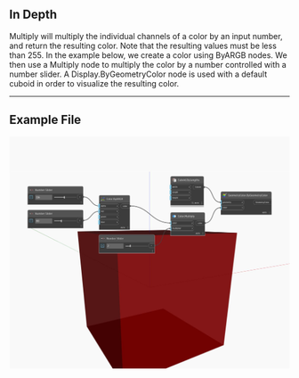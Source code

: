 ## In Depth
Multiply will multiply the individual channels of a color by an input number, and return the resulting color. Note that the resulting values must be less than 255. In the example below, we create a color using ByARGB nodes. We then use a Multiply node to multiply the color by a number controlled with a number slider. A Display.ByGeometryColor node is used with a default cuboid in order to visualize the resulting color.
___
## Example File

![Multiply](./DSCore.Color.Multiply_img.jpg)


